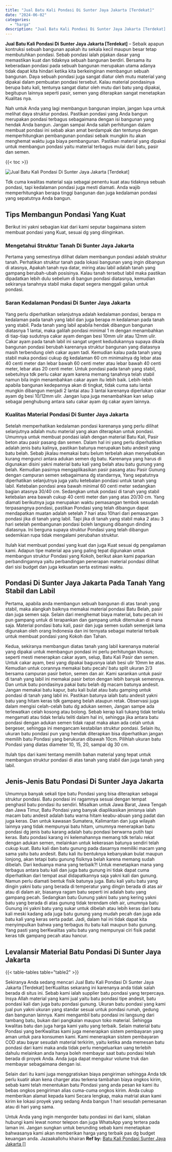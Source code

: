 ```yaml
---
title: "Jual Batu Kali Pondasi Di Sunter Jaya Jakarta [Terdekat]"
date: "2024-06-02"
categories: 
  - "harga"
description: "Jual Batu Kali Pondasi Di Sunter Jaya Jakarta [Terdekat]. Untuk Anda yang ingin mengorder batu pondasi ini dari kami, silakan hubungi kami lewat nomor telepo..."
---
```


**Jual Batu Kali Pondasi Di Sunter Jaya Jakarta \[Terdekat\]** – Sebaik apapun kontruksi sebuah bangunan apakah itu sekala kecil maupun besar tetap membutuhkan pondasi. Sebab pondasi ialah pijakan dasar yang memastikan kuat dan tidaknya sebuah bangunan berdiri. Bersama itu keberadaan pondasi pada sebuah bangunan merupakan utama adanya tidak dapat kita hindari ketika kita berkeinginan membangun sebuah bangunan. Daya sebuah pondasi juga sangat diatur oleh mutu material yang dipakai dalam pembuatan pondasi tersebut. Kalau material pondasinya berupa batu kali, tentunya sangat diatur oleh mutu dari batu yang dipakai, begitupun lainnya seperti pasir, semen yang diterapkan sangat menetapkan Kualitas nya.

Nah untuk Anda yang lagi membangun bangunan impian, jangan lupa untuk melihat daya struktur pondasi. Pastikan pondasi yang Anda bangun merupakan pondasi terbagus sebagaimana dengan isi bangunan yang hendak Anda bangun. Jangan sampai Anda salah perhitungan dalam membuat pondasi ini sebab akan amat berdampak dan tentunya dengan memperhitungkan pembangunan pondasi sebaik mungkin itu akan menghemat waktu juga biaya pembangunan. Pastikan material yang dipakai untuk membangun pondasi yaitu material terbagus mulai dari batu, pasir dan semen.

{{< toc >}}

![Jual Batu Kali Pondasi Di Sunter Jaya Jakarta [Terdekat]](/images/jual-batu-kali-22.png)

Tdk cuma kwalitas material saja sebagai penentu kuat atau tidaknya sebuah pondasi, tapi kedalaman pondasi juga mesti diamati. Anda wajib memperhitungkan berapa tinggi bangunan dan juga kedalaman pondasi yang sepatutnya Anda bangun.

## Tips Membangun Pondasi Yang Kuat

Berikut ini yakni sebagian kiat dari kami seputar bagaimana sistem membuat pondasi yang Kuat, sesuai dg yang diinginkan.

### Mengetahui Struktur Tanah Di Sunter Jaya Jakarta

Pertama yang semestinya dilihat dalam membangun pondasi adalah struktur tanah. Perhatikan struktur tanah pada lokasi bangunan yang ingin dibangun di atasnya, Apakah tanah nya datar, miring atau labil adalah tanah yang gampang berubah-ubah posisinya. Kalau tanah tersebut labil maka pastikan dipadatkan lebih dulu sebelum di bangun pondasi diatasnya, kemudian sekiranya tanahnya stabil maka dapat segera menggali galian untuk pondasi.

### Saran Kedalaman Pondasi Di Sunter Jaya Jakarta

Yang perlu diperhatikan selanjutnya adalah kedalaman pondasi, berapa m kedalaman pada tanah yang labil dan juga berapa m kedalaman pada tanah yang stabil. Pada tanah yang labil apabila hendak dibangun bangunan diatasnya 1 lantai, maka galilah pondasi minimal 1 m dengan menambahkan di tiap-tiap sudutnya cakar ayam dengan besi 10mm ulir atau 12mm ulir. Cakar ayam pada tanah labil ini sangat urgent kedudukannya supaya dikala bangunan pondasi berubah karenanya struktur bangunan yang diatasnya masih terbendung oleh cakar ayam tadi. Kemudian kalau pada tanah yang stabil maka pondasi cukup dg kedalaman 60 cm minimalnya dg lebar atas 40 centi meter dan lebar bawah 60 centi meter atau lebar bawah 40 centi meter, lebar atas 20 centi meter. Untuk pondasi pada tanah yang stabil, sebetulnya tdk perlu cakar ayam karena memang tanahnya telah stabil namun bila ingin menambahkan cakar ayam itu lebih baik. Lebih-lebih apabila bangunan kedepannya akan di tingkat, tidak cuma satu lantai mungkin dibangun menjadi 2 lantai atau 3 lantai karenanya diperlukan cakar ayam dg besi 10/12mm ulir. Jangan lupa juga menambahkan kan selup sebagai penghubung antara satu cakar ayam dg cakar ayam lainnya.

### Kualitas Material Pondasi Di Sunter Jaya Jakarta

Setelah memperhatikan kedalaman pondasi karenanya yang perlu dilihat selanjutnya adalah mutu material yang akan diterapkan untuk pondasi. Umumnya untuk membuat pondasi ialah dengan material Batu Kali, Pasir beton atau pasir pasang dan semen. Dalam hal ini yang perlu diperhatikan adalah jenis batu kalinya, pastikan batunya merupakan batu andesit yang batu belah. Sebab jikalau memakai batu belum terbelah akan menyebabkan kurang mengunci antara adukan semen dg batu. Karenanya yang harus di digunakan disini yakni material batu kali yang belah atau batu gunung yang belah. Kemudian pasirnya mengaplikasikan pasir pasang atau Pasir Gunung dengan campuran semen sebagaimana dg standarnya, Yang sepatutnya diperhatikan selanjutnya juga yaitu ketebalan pondasi untuk tanah yang labil. Ketebalan pondasi area bawah minimal 60 centi meter sedangkan bagian atasnya 30/40 cm. Sedangkan untuk pondasi di tanah yang stabil ketebalan area bawah cukup 40 centi meter dan yang atas 20/30 cm. Yang diamati berikutnya juga merupakan waktu pemasangan tembok sesudah terpasangnya pondasi, pastikan Pondasi yang telah dibangun dapat mendapatkan muatan adalah setelah 7 hari atau 10hari dari pemasangan pondasi jika di tanah yang labil. Tapi jika di tanah yang stabil maka 2 atau 3 hari setelah pembangunan pondasi boleh langsung dibangun dinding diatasnya. Ini berguna supaya struktur Pondasi yang telah dibangun sedemikian rupa tidak mengalami perubahan struktur.

Itulah kiat membuat pondasi yang kuat dan juga Kuat sesuai dg pengalaman kami. Adapun tipe material apa yang paling tepat digunakan untuk membangun struktur Pondasi yang Kokoh, berikut akan kami paparkan perbandingannya yaitu perbandingan penerapan material pondasi dilihat dari sisi budget dan juga kekuatan serta estimasi waktu.

## Pondasi Di Sunter Jaya Jakarta Pada Tanah Yang Stabil dan Labil

Pertama, apabila anda membangun sebuah bangunan di atas tanah yang stabil, maka alangkah baiknya memakai material pondasi Batu Belah, pasir dan juga semen saja. Selain dari menghemat biaya material, batu pecah ini pun gampang untuk di terapankan dan gampang untuk ditemukan di mana saja. Material pondasi batu kali, pasir dan juga semen sudah semenjak lama digunakan oleh orang Indonesia dan ini ternyata sebagai material terbaik untuk membuat pondasi yang Kokoh dan Tahan.

Kedua, sekiranya membangun diatas tanah yang labil karenanya material yang dipakai untuk membangun pondasi ini perlu perhitungan khusus; seperti mesti menerapkan cakar ayam, selup, Batu Kali Pasir dan semen. Untuk cakar ayam, besi yang dipakai bagusnya ialah besi ulir 10mm ke atas. Kemudian untuk corannya memakai batu pecah/ batu split ukuran 2/3 bersama campuran pasir beton, semen dan air. Kami sarankan untuk pasir di tanah yang labil ini memakai pasir beton dengan lebih banyak semennya. Dan untuk batu pondasinya pakai batu belah dg macam batunya andesit. Jangan memakai batu kapur, batu kali bulat atau batu gamping untuk pondasi di tanah yang labil ini. Pastikan batunya ialah batu andesit yakni batu yang hitam keras tdk gampang belah ataupun retak. Observasi juga dalam mengisi celah-celah batu dg adukan semen, Jangan sampe ada terlewatkan celah kosong atau bolong. Sebab kerap kali tukang tidak terlalu mengamati atau tidak terlalu teliti dalam hal ini, sehingga jika antara batu pondasi dengan adukan semen tidak rapat maka akan ada celah untuk bergeser, sehingga ini mengancam kestabilan struktur pondasi. Selain itu, ukuran batu pondasi pun yang hendak diterapkan bisa diperhatikan jangan memilih batu Pondasi yang berukuran dibawah 10cm. Pilihlah ukuran batu Pondasi yang diatas diameter 10, 15, 20, sampai dg 30 cm.

Itulah tips dari kami tentang memilih bahan material yang tepat untuk membangun struktur pondasi di atas tanah yang stabil dan juga tanah yang labil.

## Jenis-Jenis Batu Pondasi Di Sunter Jaya Jakarta

Umumnya banyak sekali tipe batu Pondasi yang bisa diterapkan sebagai struktur pondasi. Batu pondasi ini ragamnya sesuai dengan tempat penghasil batu pondasi itu sendiri. Misalkan untuk Jawa Barat, Jawa Tengah dan Jawa Timur, Batu Pondasi yang banyak diaplikasikan jenisnya ialah macam batu andesit adalah batu warna hitam keabu-abuan yang padat dan juga keras. Dan untuk kawasan Sumatera, Kalimantan dan juga wilayah lainnya yang tidak mempunyai batu hitam, umumnya menerapkan batu pondasi dg jenis batu karang adalah batu pondasi berwarna putih tapi keras. Batu pondasi karang ini kelemahannya memang tdk terlalu rekat dengan adukan semen, melainkan untuk kekerasan batunya sendiri telah cukup kuat. Batu kali dan batu gunung pada dasarnya memiliki macam yang sama yaitu batu andesit. Batu kali itu bentuknya kebanyakan bulat maupun lonjong, akan tetapi batu gunung fisiknya belah karena memang sudah dibelah. Dari keduanya mana yang terbaik?! Untuk menetapkan mana yang terbagus antara batu kali dan juga batu gunung ini tidak dapat cuma diperhatikan dari tempat asal didapatkannya saja yakni kali dan gunung. Namun perlu diamati bentuk fisik batunya juga. Batu kali yaitu batu yang dingin yakni batu yang berada di temperatur yang dingin berada di atas air atau di dalam air, biasanya ragam batu seperti ini adalah batu yang gampang pecah. Sedangkan batu Gunung yakni batu yang kering yakni batu yang berada di atas gunung tidak terendam oleh air, umumnya batu Gunung ini yakni batu yang sukar untuk dibelah atau lebih keras dari batu kali meski kadang ada juga batu gunung yang mudah pecah dan juga ada batu kali yang keras serta padat. Jadi, dalam hal ini tidak dapat kita menyimpulkan bahwa yang terbagus itu batu kali maupun batu gunung. Yang pasti yang berKwalitas yaitu batu yang mempunyai ciri fisik padat keras tdk gampang pecah atau hancur.

## Levalansir Material Batu Pondasi Di Sunter Jaya Jakarta

{{< table-tables table="table2" >}}

Sekiranya Anda sedang mencari Jual Batu Kali Pondasi Di Sunter Jaya Jakarta \[Terdekat\] berKualitas sekarang ini karenanya anda tidak salah berada di situs ini. Sebab kami ialah supplier batu pondasi yang terpercaya. Insya Allah material yang kami jual yaitu batu pondasi tipe andesit, batu pondasi kali dan juga batu pondasi gunung. Ukuran batu pondasi yang kami jual pun yakni ukuran yang standar sesuai untuk pondasi rumah, gedung dan bangunan lainnya. Kami mengambil batu pondasi ini langsung dari tambang batu, bukan dari pangkalan maupun toko material. Sehingga kwalitas batu dan juga harga kami yaitu yang terbaik. Selain material batu Pondasi yang berKwalitas kami juga menerapkan sistem pembayaran yang aman untuk para konsumen kami. Kami menerapkan sistem pembayaran COD atau bayar sesudah material terkirim, yaitu ketika anda memesan batu pondasi dari kami maka anda tidak perlu mengeluarkan uang terlebih dahulu melainkan anda hanya boleh membayar saat batu pondasi telah berada di proyek Anda. Anda juga dapat mengukur volume truk dan membayar sebagaimana dengan isi.

Selain dari itu kami juga menggratiskan biaya pengiriman sehingga Anda tdk perlu kuatir akan kena charger atau terkena tambahan biaya ongkos kirim, sebab kami telah menentukan batu Pondasi yang anda pesan ke kami itu bebas ongkos pengiriman alias cuma-cuma ongkos kirim. Anda cukup memberikan alamat kepada kami Secara lengkap, maka matrial akan kami kirim ke lokasi proyek yang sedang Anda bangun 1 hari sesudah pemesanan atau di hari yang sama.

Untuk Anda yang ingin mengorder batu pondasi ini dari kami, silakan hubungi kami lewat nomor telepon dan juga WhatsApp yang tertera pada laman ini. Jangan sungkan untuk berunding sebab kami menetapkan bahwasanya kami akan memberikan harga yang terbaik pas dg budget keuangan anda. Jazaakallohu khairan
**Ref by:** [Batu Kali Pondasi Sunter Jaya Jakarta []](https://id.wikipedia.org/wiki/Batu)
